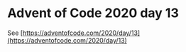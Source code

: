 # Advent of Code 2020 day 13

See [https://adventofcode.com/2020/day/13](https://adventofcode.com/2020/day/13)
